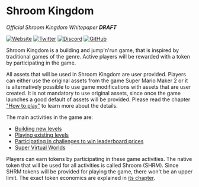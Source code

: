 # Shroom Kingdom

_Official Shroom Kingdom Whitepaper **DRAFT**_

<a href="//shroomkingdom.net/" target="_blank" rel="noopener">![Website](https://img.shields.io/static/v1?label=Website&message=%20&style=for-the-badge)</a>
<a href="//twitter.com/shrm_kingdom" target="_blank" rel="noopener">![Twitter](https://img.shields.io/twitter/follow/shrm_kingdom?style=for-the-badge&logo=twitter&label=Twitter&color=00acee)</a>
<a href="//discord.gg/SPZsgSe" target="_blank" rel="noopener">![Discord](https://img.shields.io/discord/168893527357521920?label=Discord&logo=discord&color=7289da&style=for-the-badge)</a>
<a href="//github.com/Shroom-Kingdom" target="_blank" rel="noopener">![GitHub](https://img.shields.io/github/stars/Shroom-Kingdom?logo=github&label=Github&style=for-the-badge)</a>

Shroom Kingdom is a building and jump'n'run game, that is inspired by traditional games of the genre.
Active players will be rewarded with a token by participating in the game.

All assets that will be used in Shroom Kingdom are user provided.
Players can either use the original assets from the game Super Mario Maker 2
or it is alternatively possible to use game modifications with assets that are user created.
It is not mandatory to use original assets, since once the game launches a good default of assets will be provided.
Please read the chapter ["How to play"](3_How_To_Play.md) to learn more about the details.

The main activities in the game are:

- [Building new levels](3_Game_Activities/1_Building_Levels.md)
- [Playing existing levels](3_Game_Activities/2_Playing_Levels.md)
- [Participating in challenges to win leaderboard prices](3_Game_Activities/3_Challenges.md)
- [Super Virtual Worlds](3_Game_Activities/4_Super_Virtual_World.md)

Players can earn tokens by participating in these game activities.
The native token that will be used for all activities is called Shroom (SHRM).
Since SHRM tokens will be provided for playing the game, there won't be an upper limit.
The exact token economics are explained in [its chapter](4_Token_Economics.md).
